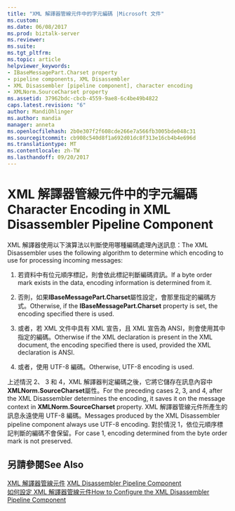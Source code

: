 ```yaml
---
title: "XML 解譯器管線元件中的字元編碼 |Microsoft 文件"
ms.custom: 
ms.date: 06/08/2017
ms.prod: biztalk-server
ms.reviewer: 
ms.suite: 
ms.tgt_pltfrm: 
ms.topic: article
helpviewer_keywords:
- IBaseMessagePart.Charset property
- pipeline components, XML Disassembler
- XML Disassembler [pipeline component], character encoding
- XMLNorm.SourceCharset property
ms.assetid: 37962bdc-cbcb-4559-9ae8-6c4be49b4822
caps.latest.revision: "6"
author: MandiOhlinger
ms.author: mandia
manager: anneta
ms.openlocfilehash: 2b0e307f2f608cde266e7a566fb3005bde048c31
ms.sourcegitcommit: cb908c540d8f1a692d01dc8f313e16cb4b4e696d
ms.translationtype: MT
ms.contentlocale: zh-TW
ms.lasthandoff: 09/20/2017
---
```

# <a name="character-encoding-in-xml-disassembler-pipeline-component"></a><span data-ttu-id="5532e-102">XML 解譯器管線元件中的字元編碼</span><span class="sxs-lookup"><span data-stu-id="5532e-102">Character Encoding in XML Disassembler Pipeline Component</span></span>
<span data-ttu-id="5532e-103">XML 解譯器使用以下演算法以判斷使用哪種編碼處理內送訊息：</span><span class="sxs-lookup"><span data-stu-id="5532e-103">The XML Disassembler uses the following algorithm to determine which encoding to use for processing incoming messages:</span></span>  
  
1.  <span data-ttu-id="5532e-104">若資料中有位元順序標記，則會依此標記判斷編碼資訊。</span><span class="sxs-lookup"><span data-stu-id="5532e-104">If a byte order mark exists in the data, encoding information is determined from it.</span></span>  
  
2.  <span data-ttu-id="5532e-105">否則，如果**IBaseMessagePart.Charset**屬性設定，會那里指定的編碼方式。</span><span class="sxs-lookup"><span data-stu-id="5532e-105">Otherwise, if the **IBaseMessagePart.Charset** property is set, the encoding specified there is used.</span></span>  
  
3.  <span data-ttu-id="5532e-106">或者，若 XML 文件中具有 XML 宣告，且 XML 宣告為 ANSI，則會使用其中指定的編碼。</span><span class="sxs-lookup"><span data-stu-id="5532e-106">Otherwise if the XML declaration is present in the XML document, the encoding specified there is used, provided the XML declaration is ANSI.</span></span>  
  
4.  <span data-ttu-id="5532e-107">或者，使用 UTF-8 編碼。</span><span class="sxs-lookup"><span data-stu-id="5532e-107">Otherwise, UTF-8 encoding is used.</span></span>  
  
 <span data-ttu-id="5532e-108">上述情況 2、 3 和 4，XML 解譯器判定編碼之後，它將它儲存在訊息內容中**XMLNorm.SourceCharset**屬性。</span><span class="sxs-lookup"><span data-stu-id="5532e-108">For the preceding cases 2, 3, and 4, after the XML Disassembler determines the encoding, it saves it on the message context in **XMLNorm.SourceCharset** property.</span></span> <span data-ttu-id="5532e-109">XML 解譯器管線元件所產生的訊息永遠使用 UTF-8 編碼。</span><span class="sxs-lookup"><span data-stu-id="5532e-109">Messages produced by the XML Disassembler pipeline component always use UTF-8 encoding.</span></span> <span data-ttu-id="5532e-110">對於情況 1，依位元順序標記判斷的編碼不會保留。</span><span class="sxs-lookup"><span data-stu-id="5532e-110">For case 1, encoding determined from the byte order mark is not preserved.</span></span>  
  
## <a name="see-also"></a><span data-ttu-id="5532e-111">另請參閱</span><span class="sxs-lookup"><span data-stu-id="5532e-111">See Also</span></span>  
 <span data-ttu-id="5532e-112">[XML 解譯器管線元件](../core/xml-disassembler-pipeline-component.md) </span><span class="sxs-lookup"><span data-stu-id="5532e-112">[XML Disassembler Pipeline Component](../core/xml-disassembler-pipeline-component.md) </span></span>  
 [<span data-ttu-id="5532e-113">如何設定 XML 解譯器管線元件</span><span class="sxs-lookup"><span data-stu-id="5532e-113">How to Configure the XML Disassembler Pipeline Component</span></span>](../core/how-to-configure-the-xml-disassembler-pipeline-component.md)